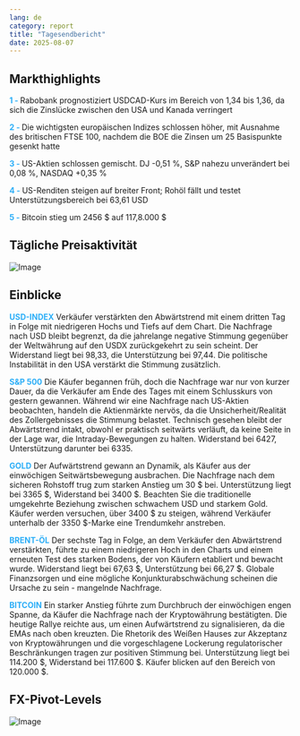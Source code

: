 ```yaml
---
lang: de
category: report
title: "Tagesendbericht"
date: 2025-08-07
---
```



<h2>Markthighlights</h2>
<strong style="color: #2caef7;">1 - </strong> Rabobank prognostiziert USDCAD-Kurs im Bereich von 1,34 bis 1,36, da sich die Zinslücke zwischen den USA und Kanada verringert

<strong style="color: #2caef7;">2 - </strong> Die wichtigsten europäischen Indizes schlossen höher, mit Ausnahme des britischen FTSE 100, nachdem die BOE die Zinsen um 25 Basispunkte gesenkt hatte

<strong style="color: #2caef7;">3 - </strong> US-Aktien schlossen gemischt. DJ -0,51 %, S&P nahezu unverändert bei 0,08 %, NASDAQ +0,35 %


<strong style="color: #2caef7;">4 - </strong> US-Renditen steigen auf breiter Front; Rohöl fällt und testet Unterstützungsbereich bei 63,61 USD

<strong style="color: #2caef7;">5 - </strong> Bitcoin stieg um 2456 $ auf 117,8.000 $



<h2>Tägliche Preisaktivität</h2>
<img src="https://markleighedu.github.io/img/Aug-2025/07-Aug-2025/price.jpg" alt="Image"/>

<h2>Einblicke</h2>
<strong style="color: #2caef7;">USD-INDEX</strong> Verkäufer verstärkten den Abwärtstrend mit einem dritten Tag in Folge mit niedrigeren Hochs und Tiefs auf dem Chart. Die Nachfrage nach USD bleibt begrenzt, da die jahrelange negative Stimmung gegenüber der Weltwährung auf den USDX zurückgekehrt zu sein scheint. Der Widerstand liegt bei 98,33, die Unterstützung bei 97,44. Die politische Instabilität in den USA verstärkt die Stimmung zusätzlich.

<strong style="color: #2caef7;">S&P 500</strong> Die Käufer begannen früh, doch die Nachfrage war nur von kurzer Dauer, da die Verkäufer am Ende des Tages mit einem Schlusskurs von gestern gewannen. Während wir eine Nachfrage nach US-Aktien beobachten, handeln die Aktienmärkte nervös, da die Unsicherheit/Realität des Zollergebnisses die Stimmung belastet. Technisch gesehen bleibt der Abwärtstrend intakt, obwohl er praktisch seitwärts verläuft, da keine Seite in der Lage war, die Intraday-Bewegungen zu halten. Widerstand bei 6427, Unterstützung darunter bei 6335.

<strong style="color: #2caef7;">GOLD</strong> Der Aufwärtstrend gewann an Dynamik, als Käufer aus der einwöchigen Seitwärtsbewegung ausbrachen. Die Nachfrage nach dem sicheren Rohstoff trug zum starken Anstieg um 30 $ bei. Unterstützung liegt bei 3365 $, Widerstand bei 3400 $. Beachten Sie die traditionelle umgekehrte Beziehung zwischen schwachem USD und starkem Gold. Käufer werden versuchen, über 3400 $ zu steigen, während Verkäufer unterhalb der 3350 $-Marke eine Trendumkehr anstreben.

<strong style="color: #2caef7;">BRENT-ÖL</strong> Der sechste Tag in Folge, an dem Verkäufer den Abwärtstrend verstärkten, führte zu einem niedrigeren Hoch in den Charts und einem erneuten Test des starken Bodens, der von Käufern etabliert und bewacht wurde. Widerstand liegt bei 67,63 $, Unterstützung bei 66,27 $. Globale Finanzsorgen und eine mögliche Konjunkturabschwächung scheinen die Ursache zu sein - mangelnde Nachfrage.

<strong style="color: #2caef7;">BITCOIN</strong> Ein starker Anstieg führte zum Durchbruch der einwöchigen engen Spanne, da Käufer die Nachfrage nach der Kryptowährung bestätigten. Die heutige Rallye reichte aus, um einen Aufwärtstrend zu signalisieren, da die EMAs nach oben kreuzten. Die Rhetorik des Weißen Hauses zur Akzeptanz von Kryptowährungen und die vorgeschlagene Lockerung regulatorischer Beschränkungen tragen zur positiven Stimmung bei. Unterstützung liegt bei 114.200 $, Widerstand bei 117.600 $. Käufer blicken auf den Bereich von 120.000 $.



<h2>FX-Pivot-Levels</h2>
<img src="https://markleighedu.github.io/img/Aug-2025/07-Aug-2025/pivot.jpg" alt="Image"/>